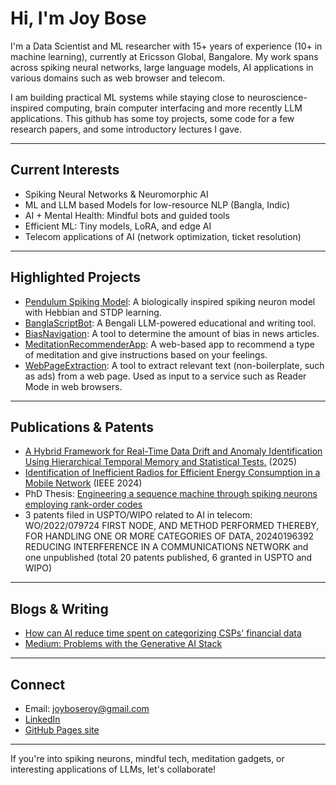 # Hi, I'm Joy Bose

I'm a Data Scientist and ML researcher with 15+ years of experience (10+ in machine learning), currently at Ericsson Global, Bangalore. My work spans across spiking neural networks, large language models, AI applications in various domains such as web browser and telecom.

I am building practical ML systems while staying close to neuroscience-inspired computing, brain computer interfacing and more recently LLM applications. This github has some toy projects, some code for a few research papers, and some introductory lectures I gave. 

---

## Current Interests
- Spiking Neural Networks & Neuromorphic AI
- ML and LLM based Models for low-resource NLP (Bangla, Indic)
- AI + Mental Health: Mindful bots and guided tools
- Efficient ML: Tiny models, LoRA, and edge AI
- Telecom applications of AI (network optimization, ticket resolution)

---

## Highlighted Projects

- [ Pendulum Spiking Model](https://github.com/joyboseroy/pendulum-spiking-model): A biologically inspired spiking neuron model with Hebbian and STDP learning.
- [ BanglaScriptBot](https://github.com/joyboseroy/BanglaScriptBot): A Bengali LLM-powered educational and writing tool.
- [ BiasNavigation](https://github.com/joyboseroy/bias_navigation): A tool to determine the amount of bias in news articles.
- [ MeditationRecommenderApp](https://github.com/joyboseroy/meditation_recommender_app): A web-based app to recommend a type of meditation and give instructions based on your feelings.
- [ WebPageExtraction](https://github.com/joyboseroy/webpageextraction): A tool to extract relevant text (non-boilerplate, such as ads) from a web page. Used as input to a service such as Reader Mode in web browsers. 

---

## Publications & Patents
-  [A Hybrid Framework for Real-Time Data Drift and Anomaly Identification Using Hierarchical Temporal Memory and Statistical Tests.](https://www.arxiv.org/abs/2504.18599) (2025)
-  [Identification of Inefficient Radios for Efficient Energy Consumption in a Mobile Network](https://ieeexplore.ieee.org/document/10426851) (IEEE 2024)
-  PhD Thesis: [Engineering a sequence machine through spiking neurons employing rank-order codes](https://www.academia.edu/download/7385022/bose07_phd.pdf)
-  3 patents filed in USPTO/WIPO related to AI in telecom: WO/2022/079724 FIRST NODE, AND METHOD PERFORMED THEREBY, FOR HANDLING ONE OR MORE CATEGORIES OF DATA, 20240196392 REDUCING INTERFERENCE IN A COMMUNICATIONS NETWORK and one unpublished (total 20 patents published, 6 granted in USPTO and WIPO)

---

## Blogs & Writing
- [How can AI reduce time spent on categorizing CSPs' financial data](https://www.ericsson.com/en/blog/2021/3/ai-for-categorizing-telecom-data)
- [Medium: Problems with the Generative AI Stack](https://medium.com/@joyboseroy/problems-with-the-generative-ai-stack-b27470eef640)

---

## Connect
-  Email: joyboseroy@gmail.com
-  [LinkedIn](https://linkedin.com/in/joyboseroy)
-  [GitHub Pages site](https://joyboseroy.github.io) 

---

If you're into spiking neurons, mindful tech, meditation gadgets, or interesting applications of LLMs, let's collaborate!
